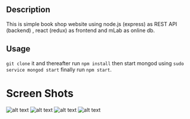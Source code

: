 ## Description 
This is simple book shop website using node.js (express) as REST API (backend) , react (redux) as frontend and mLab as online db.

## Usage
```git clone``` it and thereafter run ```npm install``` then start mongod using ```sudo service mongod start``` finally run ```npm start```.

 # Screen Shots 
  ![alt text](https://github.com/taha7ussein007/BookShop_CLIENT/blob/master/scrShots/1.png)
  ![alt text](https://github.com/taha7ussein007/BookShop_CLIENT/blob/master/scrShots/2.png)
  ![alt text](https://github.com/taha7ussein007/BookShop_CLIENT/blob/master/scrShots/3.png)
  ![alt text](https://github.com/taha7ussein007/BookShop_CLIENT/blob/master/scrShots/4.png)
